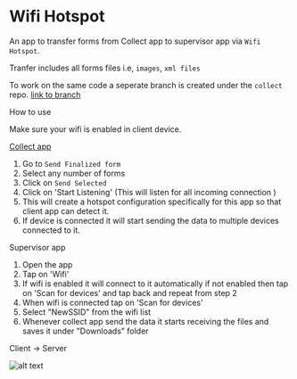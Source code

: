 # Wifi Hotspot

An app to transfer forms from Collect app to supervisor app via `Wifi Hotspot`.

Tranfer includes all forms files i.e, `images`, `xml files`

To work on the same code a seperate branch is created under the `collect` repo. [link to branch](https://github.com/lakshyagupta21/collect/tree/COLLECT-SUPERVISOR-HOTSPOT)

How to use

Make sure your wifi is enabled in client device.

[Collect app](https://github.com/opendatakit/collect)
1. Go to  `Send Finalized form`
2. Select any number of forms
3. Click on `Send Selected`
4. Click on 'Start Listening' (This will listen for all incoming connection )
5. This will create a hotspot configuration specifically for this app so that client app can detect it.
5. If device is connected it will start sending the data to multiple devices connected to it.

Supervisor app
1. Open the app
2. Tap on 'Wifi'
3. If wifi is enabled it will connect to it automatically if not enabled then tap on 'Scan for devices' and tap back and repeat from step 2
3. When wifi is connected tap on 'Scan for devices'
4. Select "NewSSID" from the wifi list
3. Whenever collect app send the data it starts receiving the files and saves it under "Downloads" folder

Client -> Server


![alt text](https://github.com/lakshyagupta21/BluetoothP2P/blob/wifi/screenshots/wifi.gif)
